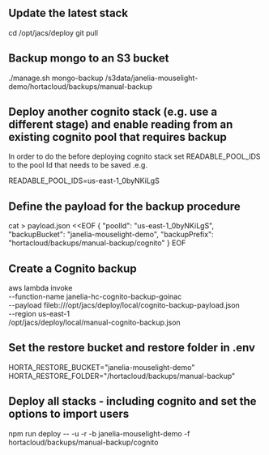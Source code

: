 ## Update the latest stack

cd /opt/jacs/deploy
git pull


## Backup mongo to an S3 bucket

./manage.sh mongo-backup /s3data/janelia-mouselight-demo/hortacloud/backups/manual-backup

## Deploy another cognito stack (e.g. use a different stage) and enable reading from an existing cognito pool that requires backup

In order to do the before deploying cognito stack set READABLE_POOL_IDS to the pool Id that needs to be saved
.e.g.

READABLE_POOL_IDS=us-east-1_0byNKiLgS


## Define the payload for the backup procedure
cat > payload.json <<EOF
{
  "poolId": "us-east-1_0byNKiLgS",
  "backupBucket": "janelia-mouselight-demo",
  "backupPrefix": "hortacloud/backups/manual-backup/cognito"
}
EOF

## Create a Cognito backup

aws lambda invoke \
    --function-name janelia-hc-cognito-backup-goinac \
    --payload fileb:///opt/jacs/deploy/local/cognito-backup-payload.json  \
    --region us-east-1 \
    /opt/jacs/deploy/local/manual-cognito-backup.json


## Set the restore bucket and restore folder in .env

HORTA_RESTORE_BUCKET="janelia-mouselight-demo"
HORTA_RESTORE_FOLDER="/hortacloud/backups/manual-backup"

## Deploy all stacks - including cognito and set the options to import users
npm run deploy -- -u -r -b janelia-mouselight-demo -f hortacloud/backups/manual-backup/cognito
